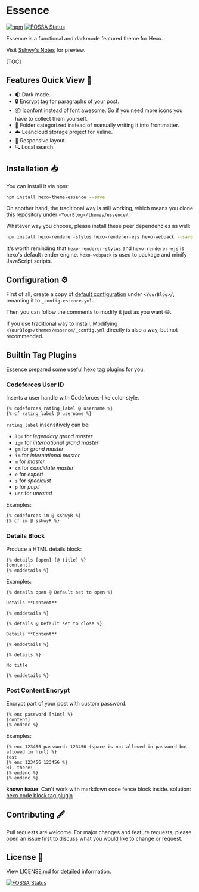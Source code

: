 # Essence

[![npm](https://img.shields.io/npm/v/hexo-theme-essence)](https://www.npmjs.com/package/hexo-theme-essence) [![FOSSA Status](https://app.fossa.com/api/projects/git%2Bgithub.com%2Fsshwy%2Fhexo-theme-essence.svg?type=shield)](https://app.fossa.com/projects/git%2Bgithub.com%2Fsshwy%2Fhexo-theme-essence?ref=badge_shield)

Essence is a functional and darkmode featured theme for Hexo.

Visit [Sshwy's Notes](https://notes.sshwy.name) for preview.

[TOC]

## Features Quick View :hammer:

- :first_quarter_moon: Dark mode.
- :lock: Encrypt tag for paragraphs of your post.
- :package: Iconfont instead of font awesome. So if you need more icons you have to collect them yourself.
- :open_file_folder: Folder categorized instead of manually writing it into frontmatter.
- :cloud: Leancloud storage project for Valine.
- :iphone: Responsive layout.
- :mag: Local search.

## Installation :inbox_tray:

You can install it via npm:

```bash
npm install hexo-theme-essence --save
```

On another hand, the traditional way is still working, which means you clone this repository under `<YourBlog>/themes/essence/`.

Whatever way you choose, please install these peer dependencies as well:

```bash
npm install hexo-renderer-stylus hexo-renderer-ejs hexo-webpack --save
```

It's worth reminding that `hexo-renderer-stylus` and `hexo-renderer-ejs` is hexo's default render engine. `hexo-webpack` is used to package and minify JavaScript scripts.

## Configuration :gear:

First of all, create a copy of [default configuration](https://github.com/sshwy/hexo-theme-essence/blob/main/_config.yml) under `<YourBlog>/`, renaming it to `_config.essence.yml`. 

Then you can follow the comments to modify it just as you want :smile:.

If you use traditional way to install, Modifying `<YourBlog>/themes/essence/_config.yml` directly is also a way, but not recommended.

## Builtin Tag Plugins

Essence prepared some useful hexo tag plugins for you.

### Codeforces User ID

Inserts a user handle with Codeforces-like color style.

```
{% codeforces rating_label @ username %}
{% cf rating_label @ username %}
```

`rating_label` insensitively can be:

- `lgm` for *legendary grand master*
- `igm` for *international grand master*
- `gm` for *grand master*
- `im` for *international master*
- `m` for *master*
- `cm` for *candidate master*
- `e` for *expert*
- `s` for *specialist*
- `p` for *pupil*
- `unr` for *unrated*

Examples:

```
{% codeforces im @ sshwyR %}
{% cf im @ sshwyR %}
```

### Details Block

Produce a HTML details block:

```
{% details [open] [@ title] %}
[content]
{% enddetails %}
```

Examples:

```
{% details open @ Default set to open %}

Details **Content**

{% enddetails %}
```

```
{% details @ Default set to close %}

Details **Content**

{% enddetails %}
```

```
{% details %}

No title

{% enddetails %}
```

### Post Content Encrypt

Encrypt part of your post with custom password.

```
{% enc password [hint] %}
[content]
{% endenc %}
```

Examples:

```
{% enc 123456 password: 123456 (space is not allowed in password but allowed in hint) %}
test
{% enc 123456 123456 %}
Hi, there!
{% endenc %}
{% endenc %}
```

**known issue**: Can't work with markdown code fence block inside. solution: [hexo code block tag plugin](https://hexo.io/docs/tag-plugins.html#Code-Block)

## Contributing :fountain_pen:

Pull requests are welcome. For major changes and feature requests, please open an issue first to discuss what you would like to change or request.

## License :page_facing_up:

View [LICENSE.md](./LICENSE.md) for detailed information.

[![FOSSA Status](https://app.fossa.com/api/projects/git%2Bgithub.com%2Fsshwy%2Fhexo-theme-essence.svg?type=large)](https://app.fossa.com/projects/git%2Bgithub.com%2Fsshwy%2Fhexo-theme-essence?ref=badge_large)
